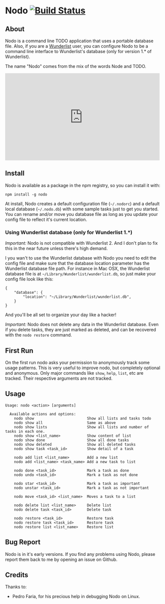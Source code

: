 # Nodo [![Build Status](https://travis-ci.org/rogeriopvl/nodo.png)](https://travis-ci.org/rogeriopvl/nodo)

## About

Nodo is a command line TODO application that uses a portable database file. Also, if you are a [Wunderlist][0] user, you can configure Nodo to be a command line interface to Wunderlist's database (only for version 1.* of Wunderlist).

The name "Nodo" comes from the mix of the words Node and TODO.

<iframe src="https://player.vimeo.com/video/42330826" width="500" height="281" frameborder="0" webkitallowfullscreen mozallowfullscreen allowfullscreen></iframe>

## Install

Nodo is available as a package in the npm registry, so you can install it with:

    npm install -g nodo

At install, Nodo creates a default configuration file (`~/.nodorc`) and a default local database (`~/.nodo.db`) with some sample tasks just to get you started.
You can rename and/or move you database file as long as you update your config file to reflect it's current location.

### Using Wunderlist database (only for Wunderlist 1.*)

*Important:* Nodo is not compatible with Wunderlist 2. And I don't plan to fix this in the near future unless there's high demand.

I you wan't to use the Wunderlist database with Nodo you need to edit the config file and make sure that the database location parameter has the Wunderlist database file path. For instance in Mac OSX, the Wunderlist database file is at `~/Library/Wunderlist/wunderlist.db`, so just make your config file look like this:

    {
        "database": {
            "location": "~/Library/Wunderlist/wunderlist.db",
        }
    }

And you'll be all set to organize your day like a hacker!

*Important:* Nodo does not delete any data in the Wunderlist database. Even if you delete tasks, they are just marked as deleted, and can be recovered with the `nodo restore` command.

## First Run

On the first run nodo asks your permission to anonymously track some usage patterns. This is very useful to improve nodo, but completely optional and anonymous. Only major commands like `show`, `help`, `list`, etc are tracked. Their respective arguments are not tracked.

## Usage

    Usage: nodo <action> [arguments]

      Available actions and options:
        nodo show                        Show all lists and tasks todo
        nodo show all                    Same as above
        nodo show lists                  Show all lists and number of tasks in each one.
        nodo show <list_name>            Show content of list
        nodo show done                   Show all done tasks
        nodo show deleted                Show all deleted tasks
        nodo show task <task_id>         Show detail of a task

        nodo add list <list_name>        Add a new list
        nodo add <list_name> <task_name> Add a new task to list

        nodo done <task_id>              Mark a task as done
        nodo undo <task_id>              Mark a task as not done

        nodo star <task_id>              Mark a task as important
        nodo unstar <task_id>            Mark a task as not important

        nodo move <task_id> <list_name>  Moves a task to a list

        nodo delete list <list_name>     Delete list
        nodo delete task <task_id>       Delete task

        nodo restore <task_id>           Restore task
        nodo restore task <task_id>      Restore task
        nodo restore list <list_name>    Restore list

## Bug Report

Nodo is in it's early versions. If you find any problems using Nodo, please report them back to me by opening an issue on Github.

## Credits

Thanks to:

* Pedro Faria, for his precious help in debugging Nodo on Linux.

[0]: http://wunderlist.com
